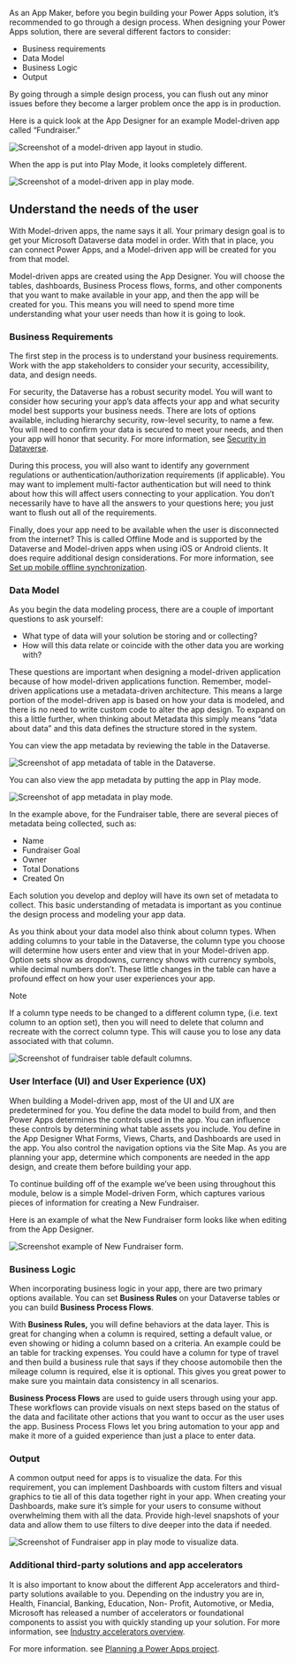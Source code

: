 As an App Maker, before you begin building your Power Apps solution, it’s recommended to go through a design process. 
When designing your Power Apps solution, there are several different factors to consider:
-	Business requirements
-	Data Model
-	Business Logic
-	Output

By going through a simple design process, you can flush out any minor issues before they become a larger problem once the app is in production. 

Here is a quick look at the App Designer for an example Model-driven app called “Fundraiser.”

![Screenshot of a model-driven app layout in studio.](../media/app-designer-fundraiser-example.png)

When the app is put into Play Mode, it looks completely different.

![Screenshot of a model-driven app in play mode.](../media/fundraiser-app-in-play-mode.png)

## Understand the needs of the user

With Model-driven apps, the name says it all. Your primary design goal is to get your Microsoft Dataverse data model in order. With that in place, you can connect Power Apps, and a Model-driven app will be created for you from that model. 

Model-driven apps are created using the App Designer.  You will choose the tables, dashboards, Business Process flows, forms, and other components that you want to make available in your app, and then the app will be created for you. This means you will need to spend more time understanding what your user needs than how it is going to look.

### Business Requirements

The first step in the process is to understand your business requirements. Work with the app stakeholders to consider your security, accessibility, data, and design needs. 

For security, the Dataverse has a robust security model. You will want to consider how securing your app’s data affects your app and what security model best supports your business needs. There are lots of options available, including hierarchy security, row-level security, to name a few. You will need to confirm your data is secured to meet your needs, and then your app will honor that security. For more information, see [Security in Dataverse](https://docs.microsoft.com/power-platform/admin/wp-security?azureportal=true).

During this process, you will also want to identify any government regulations or authentication/authorization requirements (if applicable). You may want to implement multi-factor authentication but will need to think about how this will affect users connecting to your application. You don’t necessarily have to have all the answers to your questions here; you just want to flush out all of the requirements. 

Finally, does your app need to be available when the user is disconnected from the internet? This is called Offline Mode and is supported by the Dataverse and Model-driven apps when using iOS or Android clients. It does require additional design considerations. For more information, see [Set up mobile offline synchronization](https://docs.microsoft.com/dynamics365/mobile-app/setup-mobile-offline-for-admin?azureportal=true).
	
### Data Model

As you begin the data modeling process, there are a couple of important questions to ask yourself:

- What type of data will your solution be storing and or collecting?
- How will this data relate or coincide with the other data you are working with?

These questions are important when designing a model-driven application because of how model-driven applications function.  Remember, model-driven applications use a metadata-driven architecture. This means a large portion of the model-driven app is based on how your data is modeled, and there is no need to write custom code to alter the app design. To expand on this a little further, when thinking about Metadata this simply means “data about data” and this data defines the structure stored in the system. 

You can view the app metadata by reviewing the table in the Dataverse.

![Screenshot of app metadata of table in the Dataverse.](../media/new-metadata-example.png)

You can also view the app metadata by putting the app in Play mode.

![Screenshot of app metadata in play mode.](../media/play-app-metadata-example.png)

In the example above, for the Fundraiser table, there are several pieces of metadata being collected, such as:

- Name
- Fundraiser Goal
- Owner
- Total Donations
- Created On

Each solution you develop and deploy will have its own set of metadata to collect. This basic understanding of metadata is important as you continue the design process and modeling your app data. 

As you think about your data model also think about column types. When adding columns to your table in the Dataverse, the column type you choose will determine how users enter and view that in your Model-driven app. Option sets show as dropdowns, currency shows with currency symbols, while decimal numbers don’t. These little changes in the table can have a profound effect on how your user experiences your app.

> [!NOTE]
> If a column type needs to be changed to a different column type, (i.e. text column to an option set), then you will need to delete that column and recreate with the correct column type. This will cause you to lose any data associated with that column.

![Screenshot of fundraiser table default columns.](../media/new-table-field-types.png)

### User Interface (UI) and User Experience (UX)

When building a Model-driven app, most of the UI and UX are predetermined for you. You define the data model to build from, and then Power Apps determines the controls used in the app. You can influence these controls by determining what table assets you include. You define in the App Designer What Forms, Views, Charts, and Dashboards are used in the app. You also control the navigation options via the Site Map. As you are planning your app, determine which components are needed in the app design, and create them before building your app. 

To continue building off of the example we’ve been using throughout this module, below is a simple Model-driven Form, which captures various pieces of information for creating a New Fundraiser. 

 
Here is an example of what the New Fundraiser form looks like when editing from the App Designer.

![Screenshot example of New Fundraiser form.](../media/new-updated-fundraiser-form.png)

### Business Logic

When incorporating business logic in your app, there are two primary options available. You can set **Business Rules** on your Dataverse tables or you can build **Business Process Flows**.

With **Business Rules,** you will define behaviors at the data layer. This is great for changing when a column is required, setting a default value, or even showing or hiding a column based on a criteria. An example could be an table for tracking expenses. You could have a column for type of travel and then build a business rule that says if they choose automobile then the mileage column is required, else it is optional. This gives you great power to make sure you maintain data consistency in all scenarios. 

**Business Process Flows** are used to guide users through using your app. These workflows can provide visuals on next steps based on the status of the data and facilitate other actions that you want to occur as the user uses the app. Business Process Flows let you bring automation to your app and make it more of a guided experience than just a place to enter data.

### Output

A common output need for apps is to visualize the data.  For this requirement, you can implement Dashboards with custom filters and visual graphics to tie all of this data together right in your app. When creating your Dashboards, make sure it’s simple for your users to consume without overwhelming them with all the data. Provide high-level snapshots of your data and allow them to use filters to dive deeper into the data if needed. 

![Screenshot of Fundraiser app in play mode to visualize data.](../media/fundraiser-app-in-play-mode.png)

### Additional third-party solutions and app accelerators

It is also important to know about the different App accelerators and third-party solutions available to you. Depending on the industry you are in, Health, Financial, Banking, Education, Non- Profit, Automotive, or Media, Microsoft has released a number of accelerators or foundational components to assist you with quickly standing up your solution. For more information, see [Industry accelerators overview](https://docs.microsoft.com/common-data-model/industry-accelerators?azureportal=true).

For more information. see [Planning a Power Apps project](https://docs.microsoft.com/powerapps/guidance/planning/introduction).
